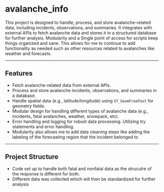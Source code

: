 # avalanche_info

This project is designed to handle, process, and store avalanche-related data, including incidents, observations, and summaries. It integrates with external APIs to fetch avalanche data and stores it in a structured database for further analysis. Modularity and a Single point of access for scripts keep things organized and sane. This allows for me to continue to add functionality as needed such as other resources related to avalanches like weather and forecasts.  

---

## Features

- Fetch avalanche-related data from external APIs.
- Process and store avalanche incidents, observations, and summaries in a database.
- Handle spatial data (e.g., latitude/longitude) using `ST_GeomFromText` for geometry fields.
- Modular design for handling different types of avalanche data (e.g., incidents, fatal avalanches, weather, snowpack, etc).
- Error handling and logging for robust data processing. Utilizing try statements and error handling.
- Modularity also allows me to add data cleaning steps like adding the labeling of the forecasting region that the incident belonged to

---

## Project Structure

- Code set up to handle both fatal and nonfatal data as the strucutre of the response is different for both.
- Different data was collected which will then be standardized for further analysis
